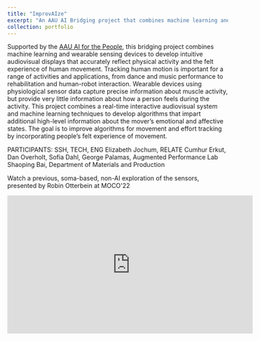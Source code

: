 ```yaml
---
title: "ImprovAIze"
excerpt: "An AAU AI Bridging project that combines machine learning and wearable sensing devices to develop intuitive audiovisual displays that accurately reflect physical activity and the felt experience of human movement. <br/><img src='/images/improvaize.jpg'>"
collection: portfolio
---
```

Supported by the [AAU AI for the People](https://www.ai.aau.dk/), this bridging project combines machine learning and wearable sensing devices to develop intuitive audiovisual displays that accurately reflect physical activity and the felt experience of human movement. Tracking human motion is important for a range of activities and applications, from dance and music performance to rehabilitation and human-robot interaction. Wearable devices using physiological sensor data capture precise information about muscle activity, but provide very little information about how a person feels during the activity. This project combines a real-time interactive audiovisual system and machine learning techniques to develop algorithms that impart additional high-level information about the mover’s emotional and affective states. The goal is to improve algorithms for movement and effort tracking by incorporating people’s felt experience of movement.

PARTICIPANTS:
SSH, TECH, ENG
Elizabeth Jochum, RELATE
Cumhur Erkut, Dan Overholt, Sofia Dahl, George Palamas, Augmented Performance Lab
Shaoping Bai, Department of Materials and Production

Watch a previous, soma-based, non-AI exploration of the sensors, presented by Robin Otterbein at MOCO'22

<iframe width="560" height="315" src="https://www.youtube.com/embed/4Yl0Kjl1sKc" title="YouTube video player" frameborder="0" allow="accelerometer; autoplay; clipboard-write; encrypted-media; gyroscope; picture-in-picture" allowfullscreen></iframe>
